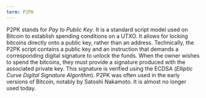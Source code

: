 ```yaml
---
term: P2PK
---
```


P2PK stands for *Pay to Public Key*. It is a standard script model used on Bitcoin to establish spending conditions on a UTXO. It allows for locking bitcoins directly onto a public key, rather than an address.
Technically, the P2PK script contains a public key and an instruction that demands a corresponding digital signature to unlock the funds. When the owner wishes to spend the bitcoins, they must provide a signature produced with the associated private key. This signature is verified using the ECDSA (*Elliptic Curve Digital Signature Algorithm*). P2PK was often used in the early versions of Bitcoin, notably by Satoshi Nakamoto. It is almost no longer used today.